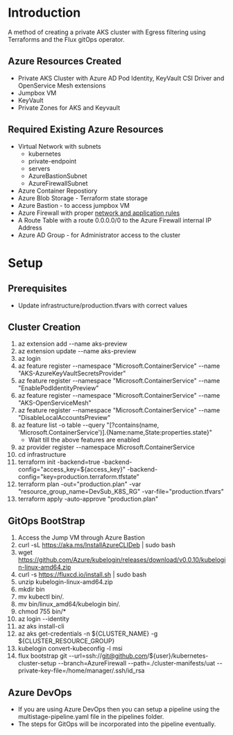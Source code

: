 # Introduction 
A method of creating a private AKS cluster with Egress filtering using Terraforms and the Flux gitOps operator. 

## Azure Resources Created
* Private AKS Cluster with Azure AD Pod Identity, KeyVault CSI Driver and OpenService Mesh extensions
* Jumpbox VM
* KeyVault
* Private Zones for AKS and Keyvault

## Required Existing Azure Resources
* Virtual Network with subnets
    * kubernetes
    * private-endpoint
    * servers
    * AzureBastionSubnet
    * AzureFirewallSubnet
* Azure Container Repostiory 
* Azure Blob Storage - Terraform state storage
* Azure Bastion - to access jumpbox VM
* Azure Firewall with proper [network and application rules](https://docs.microsoft.com/en-us/azure/aks/limit-egress-traffic)
* A Route Table with a route 0.0.0.0/0 to the Azure Firewall internal IP Address
* Azure AD Group - for Administrator access to the cluster

# Setup
## Prerequisites
* Update infrastructure/production.tfvars with correct values

## Cluster Creation
1. az extension add --name aks-preview
2. az extension update --name aks-preview
3. az login
4. az feature register --namespace "Microsoft.ContainerService" --name "AKS-AzureKeyVaultSecretsProvider"
5. az feature register --namespace "Microsoft.ContainerService" --name "EnablePodIdentityPreview"
6. az feature register --namespace "Microsoft.ContainerService" --name "AKS-OpenServiceMesh"
7. az feature register --namespace "Microsoft.ContainerService" --name "DisableLocalAccountsPreview"
8. az feature list -o table --query "[?contains(name, 'Microsoft.ContainerService')].{Name:name,State:properties.state}"
    * Wait till the above features are enabled
9. az provider register --namespace Microsoft.ContainerService
10. cd infrastructure
11. terraform init -backend=true -backend-config="access_key=${access_key}" -backend-config="key=production.terraform.tfstate"
12. terraform plan -out="production.plan" -var "resource_group_name=DevSub_K8S_RG" -var-file="production.tfvars"
13. terraform apply -auto-approve "production.plan"

## GitOps BootStrap
1. Access the Jump VM through Azure Bastion 
2. curl -sL https://aka.ms/InstallAzureCLIDeb | sudo bash
3. wget https://github.com/Azure/kubelogin/releases/download/v0.0.10/kubelogin-linux-amd64.zip
4. curl -s https://fluxcd.io/install.sh | sudo bash
5. unzip kubelogin-linux-amd64.zip
6. mkdir bin
7. mv kubectl bin/.
8. mv bin/linux_amd64/kubelogin bin/.
9. chmod 755 bin/*
10. az login --identity
11. az aks install-cli
12. az aks get-credentials -n ${CLUSTER_NAME} -g ${CLUSTER_RESOURCE_GROUP}
13. kubelogin convert-kubeconfig -l msi
14. flux bootstrap git --url=ssh://git@github.com/${user}/kubernetes-cluster-setup --branch=AzureFirewall --path=./cluster-manifests/uat  --private-key-file=/home/manager/.ssh/id_rsa

## Azure DevOps
* If you are using Azure DevOps then you can setup a pipeline using the  multistage-pipeline.yaml file in the pipelines folder.
* The steps for GitOps will be incorporated into the pipeline eventually.




